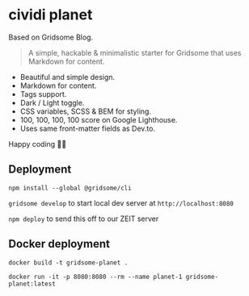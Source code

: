 # cividi planet

Based on Gridsome Blog.

> A simple, hackable & minimalistic starter for Gridsome that uses Markdown for content.

- Beautiful and simple design.
- Markdown for content.
- Tags support.
- Dark / Light toggle.
- CSS variables, SCSS & BEM for styling.
- 100, 100, 100, 100 score on Google Lighthouse.
- Uses same front-matter fields as Dev.to.

Happy coding 🎉🙌

## Deployment

`npm install --global @gridsome/cli`

`gridsome develop` to start local dev server at `http://localhost:8080`

`npm deploy` to send this off to our ZEIT server

## Docker deployment

`docker build -t gridsome-planet .`

`docker run -it -p 8080:8080 --rm --name planet-1 gridsome-planet:latest`
